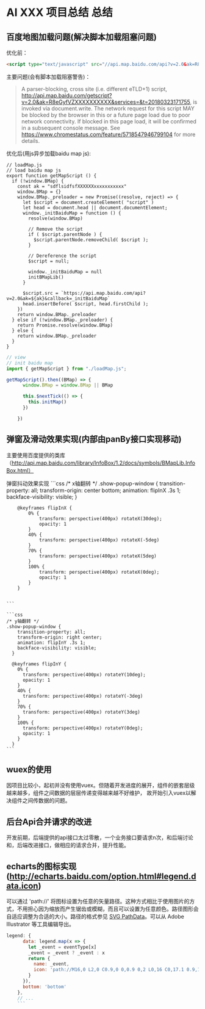 # AI XXX 项目总结 总结

## 百度地图加载问题(解决脚本加载阻塞问题)

优化前：

```html
<script type="text/javascript" src="//api.map.baidu.com/api?v=2.0&ak=R8eGyfVZXXXXXXXXXX"></script>
```

主要问题(会有脚本加载阻塞警告)：

>A parser-blocking, cross site (i.e. different eTLD+1) script, http://api.map.baidu.com/getscript?v=2.0&ak=R8eGyfVZXXXXXXXXXX&services=&t=20180323171755, is invoked via document.write. The network request for this script MAY be blocked by the browser in this or a future page load due to poor network connectivity. If blocked in this page load, it will be confirmed in a subsequent console message. See https://www.chromestatus.com/feature/5718547946799104 for more details.

优化后(用js异步加载baidu map js):

```JS
// loadMap.js
// load baidu map js
export function getMapScript () {
  if (!window.BMap) {
    const ak = "sdflsidfsfXXXXXXxxxxxxxxxxx"
    window.BMap = {}
    window.BMap._preloader = new Promise((resolve, reject) => {
      let $script = document.createElement( "script" )
      let head = document.head || document.documentElement;
      window._initBaiduMap = function () {
        resolve(window.BMap)

        // Remove the script
        if ( $script.parentNode ) {
          $script.parentNode.removeChild( $script );
        }

        // Dereference the script
        $script = null;

        window._initBaiduMap = null
        initBMapLib()
      }

      $script.src = `https://api.map.baidu.com/api?v=2.0&ak=${ak}&callback=_initBaiduMap`
      head.insertBefore( $script, head.firstChild );
    })
    return window.BMap._preloader
  } else if (!window.BMap._preloader) {
    return Promise.resolve(window.BMap)
  } else {
    return window.BMap._preloader
  }
}

```

```js
// view
// init baidu map
import { getMapScript } from "./loadMap.js";

getMapScript().then((BMap) => {
      window.BMap = window.BMap || BMap

      this.$nextTick(() => {
        this.initMap()
      })

    })

```


## 弹窗及滑动效果实现(内部由panBy接口实现移动)

主要使用百度提供的类库（http://api.map.baidu.com/library/InfoBox/1.2/docs/symbols/BMapLib.InfoBox.html）

弹窗抖动效果实现
     ```css
     /* x轴翻转 */
      .show-popup-window {
        transition-property: all;
            transform-origin: center bottom;
            animation: flipInX .3s 1;
            backface-visibility: visible;
        }

        @keyframes flipInX {
            0% {
                transform: perspective(400px) rotateX(30deg);
                opacity: 1
            }
            40% {
                transform: perspective(400px) rotateX(-5deg)
            }
            70% {
                transform: perspective(400px) rotateX(5deg)
            }
            100% {
                transform: perspective(400px) rotateX(0deg);
                opacity: 1
            }
        }


    ```

    ```css
    /* y轴翻转 */
    .show-popup-window {
        transition-property: all;
        transform-origin: right center;
        animation: flipInY .3s 1;
        backface-visibility: visible;
      }

      @keyframes flipInY {
        0% {
          transform: perspective(400px) rotateY(10deg);
          opacity: 1
        }
        40% {
          transform: perspective(400px) rotateY(-3deg)
        }
        70% {
          transform: perspective(400px) rotateY(3deg)
        }
        100% {
          transform: perspective(400px) rotateY(0deg);
          opacity: 1
        }
      }
    ```

## wuex的使用

因项目比较小，起初并没有使用vuex。但随着开发进度的展开，组件的嵌套层级越来越多，组件之间数据的层层传递变得越来越不好维护，
故开始引入vuex以解决组件之间传数据的问题。

## 后台Api合并请求的改进

开发前期，后端提供的api接口太过零散，一个业务接口要请求n次，和后端讨论和，后端改进接口，做相应的请求合并，提升性能。

## echarts的图标实现(http://echarts.baidu.com/option.html#legend.data.icon)

可以通过 'path://' 将图标设置为任意的矢量路径。这种方式相比于使用图片的方式，不用担心因为缩放而产生锯齿或模糊，而且可以设置为任意颜色。路径图形会自适应调整为合适的大小。路径的格式参见 [SVG PathData](https://www.w3.org/TR/SVG/paths.html#PathData)。可以从 Adobe Illustrator 等工具编辑导出。

```js
legend: {
      data: legend.map(x => {
        let _event = eventType[x]
        _event = _event ? _event : x
        return {
          name: _event,
          icon: 'path://M16,0 L2,0 C0.9,0 0,0.9 0,2 L0,16 C0,17.1 0.9,18 2,18 L16,18 C17.1,18 18,17.1 18,16 L18,2 C18,0.9 17.1,0 16,0 L16,0 Z M7,14 L2,9.19230769 L3.4,7.84615385 L7,11.3076923 L14.6,4 L16,5.34615385 L7,14 L7,14 Z'
        }
      }),
      bottom: 'bottom'
    },
    // ...
    ```